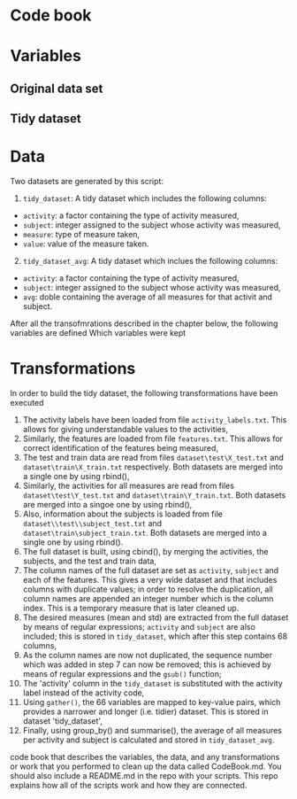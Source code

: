 Code book
=========

# Variables

## Original data set

## Tidy dataset

# Data

Two datasets are generated by this script:

1. `tidy_dataset`: A tidy dataset which includes the following columns:
  * `activity`: a factor containing the type of activity measured,
  * `subject`: integer assigned to the subject whose activity was measured,
  * `measure`: type of measure taken,
  * `value`: value of the measure taken.
  
2. `tidy_dataset_avg`: A tidy dataset which inclues the following columns:
  * `activity`: a factor containing the type of activity measured,
  * `subject`: integer assigned to the subject whose activity was measured,
  * `avg`: doble containing the average of all measures for that activit and subject.
  


After all the transofmrations described in the chapter below, the following variables are defined Which variables were kept

# Transformations

In order to build the tidy dataset, the following transformations have been executed

1. The activity labels have been loaded from file `activity_labels.txt`. This allows for giving understandable values to the activities,
2. Similarly, the features are loaded from file `features.txt`. This allows for correct identification of the features being measured,
3. The test and train data are read from files `dataset\test\X_test.txt` and `dataset\train\X_train.txt` respectively. Both datasets are merged into a single one by using rbind(),
4. Similarly, the activities for all measures are read from files `dataset\test\Y_test.txt` and `dataset\train\Y_train.txt`. Both datasets are merged into a singoe one by using rbind(),
5. Also, information about the subjects is loaded from file `dataset\\test\\subject_test.txt` and `dataset\train\subject_train.txt`. Both datasets are merged into a single one by using rbind().
6. The full dataset is built, using cbind(), by merging the activities, the subjects, and the test and train data,
7. The column names of the full dataset are set as `activity`, `subject` and each of the features. This gives a very wide dataset and that includes columns with duplicate values; in order to resolve the duplication, all column names are appended an integer number which is the column index. This is a temporary measure that is later cleaned up.
8. The desired measures (mean and std) are extracted from the full dataset by means of regular expressions; `activity` and `subject` are also included; this is stored in `tidy_dataset`, which after this step contains 68 columns,
9. As the column names are now not duplicated, the sequence number which was added in step 7 can now be removed; this is achieved by means of regular expressions and the `gsub()` function;
10. The 'activity' column in the `tidy_dataset` is substituted with the activity label instead of the activity code,
11. Using `gather()`, the 66 variables are mapped to key-value pairs, which provides a narrower and longer (i.e. tidier) dataset. This is stored in dataset 'tidy_dataset',
12. Finally, using group_by() and summarise(), the average of all measures per activity and subject is calculated and stored in `tidy_dataset_avg`.



code book that describes the variables, the data, and any transformations or work that you performed to clean up the data called CodeBook.md. You should also include a README.md in the repo with your scripts. This repo explains how all of the scripts work and how they are connected.